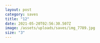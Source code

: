 ```yaml
---
layout: post
category: saves
title: "12"
date: 2021-05-20T02:56:30.507Z
image: /assets/uploads/saves/img_7789.jpg
size: "3"
---
```

